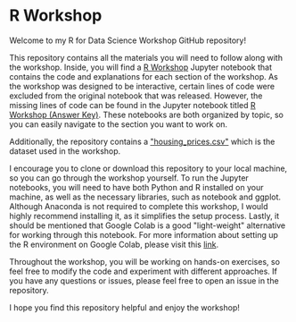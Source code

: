 # R Workshop

Welcome to my R for Data Science Workshop GitHub repository!

This repository contains all the materials you will need to follow along with the workshop. Inside, you will find a [R Workshop](https://github.com/michaelritacco/R-Workshop/blob/main/R%20Workshop.ipynb) Jupyter notebook that contains the code and explanations for each section of the workshop. As the workshop was designed to be interactive, certain lines of code were excluded from the original notebook that was released. However, the missing lines of code can be found in the Jupyter notebook titled [R Workshop (Answer Key)](https://github.com/michaelritacco/R-Workshop/blob/main/R%20Workshop%20(Answer%20Key).ipynb). These notebooks are both organized by topic, so you can easily navigate to the section you want to work on.

Additionally, the repository contains a ["housing_prices.csv"](https://github.com/michaelritacco/R-Workshop/blob/main/housing_prices.csv) which is the dataset used in the workshop.

I encourage you to clone or download this repository to your local machine, so you can go through the workshop yourself. To run the Jupyter notebooks, you will need to have both Python and R installed on your machine, as well as the necessary libraries, such as notebook and ggplot. Although Anaconda is not required to complete this workshop, I would highly recommend installing it, as it simplifies the setup process. Lastly, it should be mentioned that Google Colab is a good "light-weight" alternative for working through this notebook. For more information about setting up the R environment on Google Colab, please visit this [link](https://www.geeksforgeeks.org/how-to-use-r-with-google-colaboratory/).

Throughout the workshop, you will be working on hands-on exercises, so feel free to modify the code and experiment with different approaches. If you have any questions or issues, please feel free to open an issue in the repository.

I hope you find this repository helpful and enjoy the workshop!
